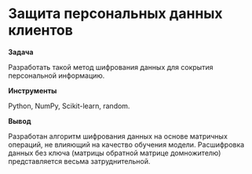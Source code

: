 # Защита персональных данных клиентов

**Задача**

Разработать такой метод шифрования данных для сокрытия персональной информацию. 

**Инструменты**

Python, NumPy, Scikit-learn, random.

**Вывод**

Разработан алгоритм шифрования данных на основе матричных операций, не влияющий на качество обучения модели. Расшифровка данных без ключа (матрицы обратной матрице домножителю) представляется весьма затруднительной.